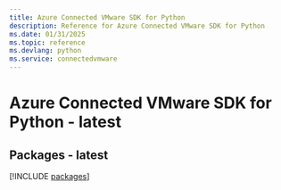 ```yaml
---
title: Azure Connected VMware SDK for Python
description: Reference for Azure Connected VMware SDK for Python
ms.date: 01/31/2025
ms.topic: reference
ms.devlang: python
ms.service: connectedvmware
---
```

# Azure Connected VMware SDK for Python - latest
## Packages - latest
[!INCLUDE [packages](connected-vmware-index.md)]